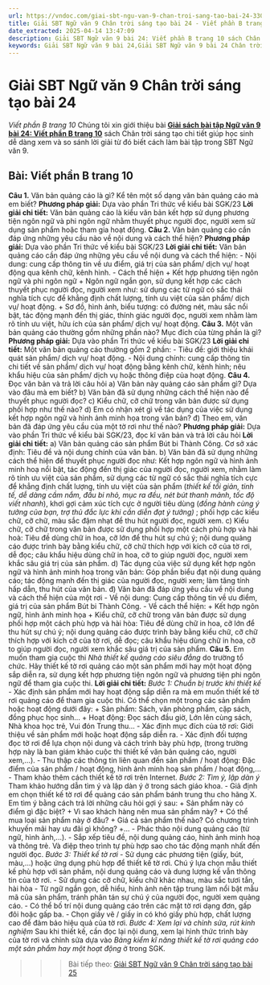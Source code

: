 ```yaml
---
url: https://vndoc.com/giai-sbt-ngu-van-9-chan-troi-sang-tao-bai-24-330306
title: Giải SBT Ngữ văn 9 Chân trời sáng tạo bài 24 - Viết phần B trang 10 - VnDoc.com
date_extracted: 2025-04-14 13:47:09
description: Giải SBT Ngữ văn 9 bài 24: Viết phần B trang 10 sách Chân trời sáng tạo có đáp án chi tiết cho các bạn cùng tham khảo.
keywords: Giải SBT Ngữ văn 9 bài 24,Giải SBT Ngữ văn 9 bài 24 Chân trời sáng tạo,Giải sách bài tập Ngữ văn CTST lớp 9,Ngữ văn lớp 9 Chân trời sáng tạo,giải bài tập ngữ văn lớp 9,bài Viết phần B trang 10,giải SBT ngữ văn 9 CTST trang 10
---
```


# Giải SBT Ngữ văn 9 Chân trời sáng tạo bài 24
 _Viết phần B trang 10_
Chúng tôi xin giới thiệu bài [**Giải sách bài tập Ngữ văn 9 bài 24: Viết phần B trang 10**](<https://vndoc.com/giai-sbt-ngu-van-9-chan-troi-sang-tao-bai-24-330306>) sách Chân trời sáng tạo chi tiết giúp học sinh dễ dàng xem và so sánh lời giải từ đó biết cách làm bài tập trong SBT Ngữ văn 9.
## Bài: Viết phần B trang 10
**Câu 1.** Văn bản quảng cáo là gì? Kể tên một số dạng văn bản quảng cáo mà em biết?
**Phương pháp giải:**
Dựa vào phần Tri thức về kiểu bài SGK/23
**Lời giải chi tiết:**
Văn bản quảng cáo là kiểu văn bản kết hợp sử dụng phương tiện ngôn ngữ và phi ngôn ngữ nhằm thuyết phục người đọc, người xem sử dụng sản phẩm hoặc tham gia hoạt động.
**Câu 2.** Văn bản quảng cáo cần đáp ứng những yêu cầu nào về nội dung và cách thể hiện?
**Phương pháp giải:**
Dựa vào phần Tri thức về kiểu bài SGK/23
**Lời giải chi tiết:**
Văn bản quảng cáo cần đáp ứng những yêu cầu về nội dung và cách thể hiện:
\- Nội dung: cung cấp thông tin về ưu điểm, giá trị của sản phẩm/ dịch vụ/ hoạt động qua kênh chữ, kênh hình.
\- Cách thể hiện
\+ Kết hợp phương tiện ngôn ngữ và phi ngôn ngữ
\+ Ngôn ngữ ngắn gọn, sử dụng kết hợp các cách thuyết phục người đọc, người xem như: sử dụng các từ ngữ có sắc thái nghĩa tích cực để khẳng định chất lượng, tính ưu việt của sản phẩm/ dịch vụ/ hoạt động.
\+ Sơ đồ, hình ảnh, biểu tượng: có đường nét, màu sắc nổi bật, tác động mạnh đến thị giác, thính giác người đọc, người xem nhằm làm rõ tính ưu việt, hữu ích của sản phẩm/ dịch vụ/ hoạt động.
**Câu 3.** Một văn bản quảng cáo thường gồm những phần nào? Mục đích của từng phần là gì?
**Phương pháp giải:**
Dựa vào phần Tri thức về kiểu bài SGK/23
**Lời giải chi tiết:**
Một văn bản quảng cáo thường gồm 2 phần:
\- Tiêu đề: giới thiệu khái quát sản phẩm/ dịch vụ/ hoạt động.
\- Nội dung chính: cung cấp thông tin chi tiết về sản phẩm/ dịch vụ/ hoạt động bằng kênh chữ, kênh hình; nêu khẩu hiệu của sản phẩm/ dịch vụ hoặc thông điệp của hoạt động.
**Câu 4.** Đọc văn bản và trả lời câu hỏi
a\) Văn bản này quảng cáo sản phẩm gì? Dựa vào đâu mà em biết?
b\) Văn bản đã sử dụng những cách thể hiện nào để thuyết phục người đọc?
c\) Kiểu chữ, cỡ chữ trong văn bản được sử dụng phối hợp như thế nào?
d\) Em có nhận xét gì về tác dụng của việc sử dụng kết hợp ngôn ngữ và hình ảnh minh họa trong văn bản?
đ\) Theo em, văn bản đã đáp ứng yêu cầu của một tờ rơi như thế nào?
**Phương pháp giải:**
Dựa vào phần Tri thức về kiểu bài SGK/23, đọc kĩ văn bản và trả lời câu hỏi
**Lời giải chi tiết:**
a\) Văn bản quảng cáo sản phẩm Bút bi Thành Công. Cơ sở xác định: Tiêu đề và nội dung chính của văn bản.
b\) Văn bản đã sử dụng những cách thể hiện để thuyết phục người đọc như: Kết hợp ngôn ngữ và hình ảnh minh hoạ nổi bật, tác động đến thị giác của người đọc, người xem, nhằm làm rõ tính ưu việt của sản phẩm, sử dụng các từ ngữ có sắc thái nghĩa tích cực để khẳng định chất lượng, tính ưu việt của sản phẩm \(_thiết kế tối giản, tinh tế, dễ dàng cầm nắm, đầu bi nhỏ, mục ra đều, nét bút thanh mảnh, tốc độ viết nhanh_\), khơi gợi cảm xúc tích cực ở người tiêu dùng \(_đồng hành cùng ý tưởng của bạn, trợ thủ đắc lực khi cần diễn đạt ý tưởng\)_ ; phối hợp các kiểu chữ, cỡ chữ, màu sắc đậm nhạt để thu hút người đọc, người xem.
c\) Kiểu chữ, cỡ chữ trong văn bản được sử dụng phối hợp một cách phù hợp và hài hoà: Tiêu đề dùng chữ in hoa, cỡ lớn để thu hút sự chú ý; nội dung quảng cáo được trình bày bằng kiểu chữ, cỡ chữ thích hợp với kích cỡ của tờ rơi, dễ đọc; câu khẩu hiệu dùng chữ in hoa, cỡ to giúp người đọc, người xem khắc sâu giá trị của sản phẩm.
d\) Tác dụng của việc sử dụng kết hợp ngôn ngữ và hình ảnh minh hoạ trong văn bản: Góp phần biểu đạt nội dung quảng cáo; tác động mạnh đến thị giác của người đọc, người xem; làm tăng tính hấp dẫn, thu hút của văn bản.
đ\) Văn bản đã đáp ứng yêu cầu về nội dung và cách thể hiện của một rơi
\- Về nội dung: Cung cấp thông tin về ưu điểm, giá trị của sản phẩm Bút bi Thành Công.
\- Về cách thể hiện:
\+ Kết hợp ngôn ngữ, hình ảnh minh họa
\+ Kiểu chữ, cỡ chữ trong văn bản được sử dụng phối hợp một cách phù hợp và hài hòa: Tiêu đề dùng chữ in hoa, cỡ lớn để thu hút sự chú ý; nội dung quảng cáo được trình bày bằng kiểu chữ, cỡ chữ thích hợp với kích cỡ của tờ rơi, dễ đọc; câu khẩu hiệu dùng chữ in hoa, cỡ to giúp người đọc, người xem khắc sâu giá trị của sản phẩm.
**Câu 5.** Em muốn tham gia cuộc thi _Nhà thiết kế quảng cáo siêu đẳng_ do trường tổ chức. Hãy thiết kế tờ rơi quảng cáo một sản phẩm mới hay một hoạt động sắp diễn ra, sử dụng kết hợp phương tiện ngôn ngữ và phương tiện phi ngôn ngữ để tham gia cuộc thi.
**Lời giải chi tiết:**
_Bước 1: Chuẩn bị trước khi thiết kế_
\- Xác định sản phẩm mới hay hoạt động sắp diễn ra mà em muốn thiết kế tờ rơi quảng cáo để tham gia cuộc thi. Có thể chọn một trong các sản phẩm hoặc hoạt động dưới đây:
\+ Sản phẩm: Sách, văn phòng phẩm, cặp sách, đồng phục học sinh…
\+ Hoạt động: Đọc sách đầu giờ, Lớn lên cùng sách, Nhà khoa học trẻ, Vui đón Trung thu...
\- Xác định mục đích của tờ rơi: Giới thiệu về sản phẩm mới hoặc hoạt động sắp diễn ra.
\- Xác định đối tượng đọc tờ rơi để lựa chọn nội dung và cách trình bày phù hợp, \(trong trường hợp này là ban giám khảo cuộc thi thiết kế văn bản quảng cáo, người xem,...\).
\- Thu thập các thông tin liên quan đến sản phẩm / hoạt động: Đặc điểm của sản phẩm / hoạt động, hình ảnh minh hoạ sản phẩm / hoạt động,...
\- Tham khảo thêm cách thiết kế tờ rơi trên Internet.
_Bước 2: Tìm ý, lập dàn ý_
Tham khảo hướng dẫn tìm ý và lập dàn ý ở trong sách giáo khoa.
\- Giả định em chọn thiết kế tờ rơi để quảng cáo sản phẩm bánh trung thu cho hãng X. Em tìm ý bằng cách trả lời những câu hỏi gợi ý sau:
\+ Sản phẩm này có điểm gì đặc biệt?
\+ Vì sao khách hàng nên mua sản phẩm này?
\+ Có thể mua loại sản phẩm này ở đâu?
\+ Giá cả sản phẩm thế nào? Có chương trình khuyến mãi hay ưu đãi gì không?
+...
\- Phác thảo nội dung quảng cáo \(từ ngữ, hình ảnh,...\).
\- Sắp xếp tiêu đề, nội dung quảng cáo, hình ảnh minh hoạ và thông trẻ. Và điệp theo trình tự phù hợp sao cho tác động mạnh nhất đến người đọc.
_Bước 3: Thiết kế tờ rơi_
\- Sử dụng các phương tiện \(giấy, bút, màu,...\) hoặc ứng dụng phù hợp để thiết kế tờ rơi. Chú ý lựa chọn mẫu thiết kế phù hợp với sản phẩm, nội dung quảng cáo và dung lượng kế vẫn thông tin của tờ rơi.
\- Sử dụng các cỡ chữ, kiểu chữ khác nhau, màu sắc tươi tắn, hài hòa
\- Từ ngữ ngắn gọn, dễ hiểu, hình ảnh nên tập trung làm nổi bật mẫu mã của sản phẩm, tránh phân tán sự chú ý của người đọc, người xem quảng cáo.
\- Có thể bố trí nội dung quảng cáo trên các mặt tờ rơi dạng đơn, gấp đôi hoặc gấp ba.
\- Chọn giấy vẽ / giấy in có khó giấy phù hợp, chất lượng cao để đảm bảo hiệu quả của tờ rơi.
_Bước 4: Xem lại và chỉnh sửa, rút kinh nghiệm_
Sau khi thiết kế, cần đọc lại nội dung, xem lại hình thức trình bày của tờ rơi và chỉnh sửa dựa vào _Bảng kiểm kĩ năng thiết kế tờ rơi quảng cáo một sản phẩm hay một hoạt động_ ở trong SGK.
>>> Bài tiếp theo: [Giải SBT Ngữ văn 9 Chân trời sáng tạo bài 25](<https://vndoc.com/giai-sbt-ngu-van-9-chan-troi-sang-tao-bai-25-330307>)
